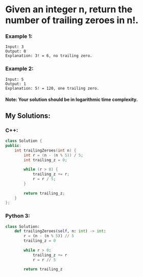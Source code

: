 
# Given an integer n, return the number of trailing zeroes in n!.

### Example 1:
```
Input: 3
Output: 0
Explanation: 3! = 6, no trailing zero.
```

### Example 2:
```
Input: 5
Output: 1
Explanation: 5! = 120, one trailing zero.
```
#### Note: Your solution should be in logarithmic time complexity.

## My Solutions:

### C++:
```cpp
class Solution {
public:
    int trailingZeroes(int n) {
        int r = (n - (n % 5)) / 5;
        int trailing_z = 0;
        
        while (r > 0) {
            trailing_z += r;
            r = r / 5;
        }
        
        return trailing_z;
    }
};
```
### Python 3:
```python
class Solution:
    def trailingZeroes(self, n: int) -> int:
        r = (n - (n % 5)) // 5
        trailing_z = 0
        
        while r > 0:
            trailing_z += r
            r = r // 5
            
        return trailing_z
```


